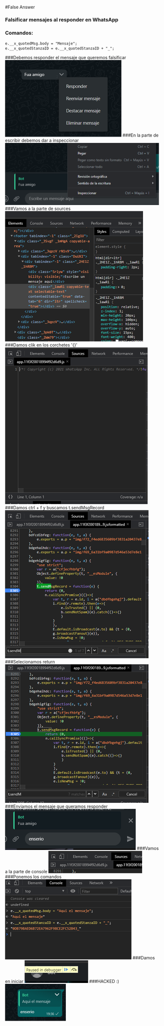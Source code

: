 #False Answer
### Falsificar mensajes al responder en WhatsApp

### Comandos:
```
e.__x_quotedMsg.body = "Mensaje";
e.__x_quotedStanzaID = e.__x_quotedStanzaID + "_";
```

###Debemos responder el mensaje que queremos falsificar
![error](https://raw.githubusercontent.com/4nalejo/false_answer/master/img/responder.png)
###En la parte de escribir debemos dar a inspeccionar
![error](https://raw.githubusercontent.com/4nalejo/false_answer/master/img/inspeccionar.png)
###Vamos a la parte de sources
![error](https://raw.githubusercontent.com/4nalejo/false_answer/master/img/source.png)
###Damos clik en los corchetes '{}'
![error](https://raw.githubusercontent.com/4nalejo/false_answer/master/img/corchetes.png)
###Damos ctrl + f y buscamos t.sendMsgRecord
![error](https://raw.githubusercontent.com/4nalejo/false_answer/master/img/ctrl_f_y_t.sendMsg.png)
###Selecionamos return
![error](https://raw.githubusercontent.com/4nalejo/false_answer/master/img/seleccionar.png)
###Enviamos el mensaje que queramos responder
![error](https://raw.githubusercontent.com/4nalejo/false_answer/master/img/enviar.png)
###Vamos a la parte de console
![error](https://raw.githubusercontent.com/4nalejo/false_answer/master/img/console.png)
###Ponemos los comandos 
![error](https://raw.githubusercontent.com/4nalejo/false_answer/master/img/comandos.png)
###Damos en iniciar
![error](https://raw.githubusercontent.com/4nalejo/false_answer/master/img/start.png)
###HACKED :)
![error](https://raw.githubusercontent.com/4nalejo/false_answer/master/img/final.png)




